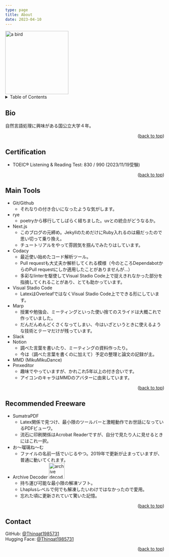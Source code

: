 ```yaml
---
type: page
title: About
date: 2023-04-10
---
```


<a id="page-top"></a>

<img src="https://avatars.githubusercontent.com/u/113882060?v=4" width=200px height=200px alt="a bird"/>

<details>
  <summary>Table of Contents</summary>

- [Bio](#bio)
- [Certification](#certification)
- [Main Tools](#main-tools)
- [Recommended Freeware](#recommended-freeware)
- [Contact](#contact)

</details>

## Bio

自然言語処理に興味がある国公立大学４年。

<p align="right">(<a href="#page-top">back to top</a>)</p>

## Certification

- TOEIC® Listening & Reading Test: 830 / 990 (2023/11/19受験)

<p align="right">(<a href="#page-top">back to top</a>)</p>

## Main Tools

- Git/Github
  - それなりの付き合いになったような気がします。
- rye
  - poetryから移行してしばらく経ちました。uvとの統合がどうなるか。
- Next.js
  - このブログの元締め。JekyllのためだけにRuby入れるのは癪だったので思い切って乗り換え。
  - チュートリアルをやって雰囲気を掴んでみたりはしています。
- Codacy
  - 最近使い始めたコード解析ツール。
  - Pull requestも大丈夫か解析してくれる模様（今のところDependabotからのPull requestにしか適用したことがありませんが...）
  - 多彩なlinterを駆使してVisual Stadio Code上で捉えきれなかった部分を指摘してくれることがあり、とても助かっています。
- Visual Stadio Code
  - LatexはOverleafではなくVisual Stadio Code上でできる形にしています。
- Marp
  - 授業や勉強会、ミーティングといった使い捨てのスライドは大概これで作っていました。
  - だんだんめんどくさくなってしまい、今はいざというときに使えるような技術とテーマだけが残っています。
- Slack
- Notion
  - 調べた言葉を書いたり、ミーティングの資料作ったり。
  - 今は（調べた言葉を書くのに加えて）予定の整理と論文の記録が主。
- MMD (MikuMikuDance)
- Pmxeditor
  - 趣味でやっていますが、かれこれ5年以上の付き合いです。
  - アイコンのキャラはMMDのアバターに由来しています。

<p align="right">(<a href="#page-top">back to top</a>)</p>

## Recommended Freeware

- SumatraPDF
  - Latex関係で見つけ、最小限のツールバーと激軽動作でお世話になっているPDFビューワ。
  - 流石に印刷関係はAcrobat Readerですが、自分で見たり人に見せるときにはこれ一択。
- お～瑠璃ね～む
  - ファイルの名前一括でいじるやつ。2019年で更新が止まっていますが、普通に動いてくれます。
- Archive Decoder <img src="https://forest.watch.impress.co.jp/library/img/file/10820/icon.gif" height="50px" width="50px" alt="archive decoder icon">
  - 持ち運び可能な最小限の解凍ソフト。
  - Lhaplusレベルで何でも解凍したいわけではなかったので愛用。
  - 忘れた頃に更新されていて驚いた記憶。

<p align="right">(<a href="#page-top">back to top</a>)</p>

## Contact

GitHub: [@Thinqat1985731](https://github.com/Thinqat1985731)<br>
Hugging Face: [@Thinqat1985731](https://huggingface.co/Thinqat1985731)

<p align="right">(<a href="#page-top">back to top</a>)</p>

